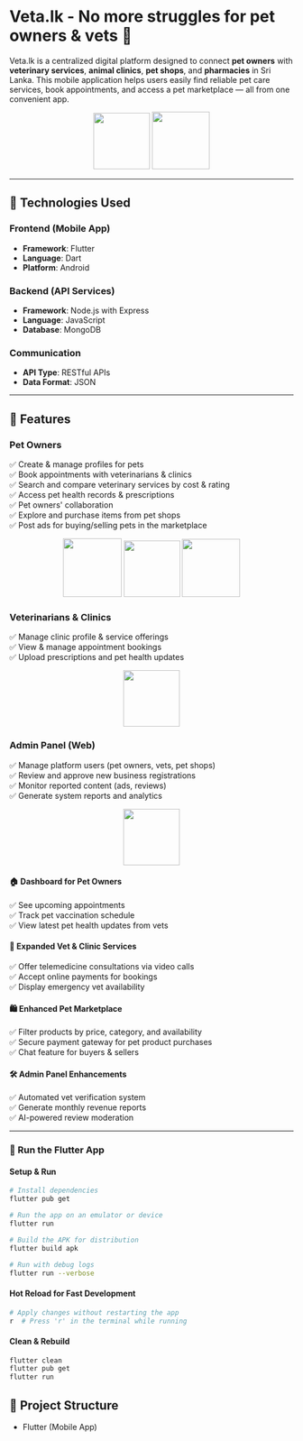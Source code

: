 # Veta.lk - No more struggles for pet owners & vets 🐾

Veta.lk is a centralized digital platform designed to connect **pet owners** with **veterinary services**, **animal clinics**, **pet shops**, and **pharmacies** in Sri Lanka. This mobile application helps users easily find reliable pet care services, book appointments, and access a pet marketplace — all from one convenient app.

<p align="center">
  <img src="https://github.com/user-attachments/assets/1d364b2d-3e84-4359-868b-8183d6c6f586" width="100">
  <img src="https://github.com/user-attachments/assets/85a16487-4433-40a0-a98e-3dbcc7d028cf" width="102">
</p>

---

## 📱 Technologies Used

### Frontend (Mobile App)
- **Framework**: Flutter
- **Language**: Dart
- **Platform**: Android 

### Backend (API Services)
- **Framework**: Node.js with Express
- **Language**: JavaScript
- **Database**: MongoDB

### Communication
- **API Type**: RESTful APIs
- **Data Format**: JSON

---

## 🚀 Features

### Pet Owners
✅ Create & manage profiles for pets  
✅ Book appointments with veterinarians & clinics  
✅ Search and compare veterinary services by cost & rating  
✅ Access pet health records & prescriptions  
✅ Pet owners' collaboration  
✅ Explore and purchase items from pet shops  
✅ Post ads for buying/selling pets in the marketplace  

<p align="center">
  <img src="https://github.com/user-attachments/assets/b929665c-8406-4afc-ad0e-a5bd8e1aadc2" width="104">
  <img src="https://github.com/user-attachments/assets/999449c6-0d1e-4cc5-9b7f-fb2e085a8673" width="100">
    <img src="https://github.com/user-attachments/assets/21b4e8a3-6a8b-4e24-9565-446b8dcf9513" width="103">
</p>


### Veterinarians & Clinics
✅ Manage clinic profile & service offerings  
✅ View & manage appointment bookings  
✅ Upload prescriptions and pet health updates  

<p align="center">
  <img src="https://github.com/user-attachments/assets/e3db3109-bce2-40c7-bfa9-910fda86ec93" width="100">
</p>

### Admin Panel (Web)
✅ Manage platform users (pet owners, vets, pet shops)  
✅ Review and approve new business registrations  
✅ Monitor reported content (ads, reviews)  
✅ Generate system reports and analytics  

<p align="center">
  <img src="https://github.com/user-attachments/assets/c60a5d5c-e392-4d46-a647-ecce31b20673" width="100">
</p>

#### 🏠 Dashboard for Pet Owners
✅ See upcoming appointments  
✅ Track pet vaccination schedule  
✅ View latest pet health updates from vets  

#### 🏥 Expanded Vet & Clinic Services
✅ Offer telemedicine consultations via video calls  
✅ Accept online payments for bookings  
✅ Display emergency vet availability  

#### 🛍️ Enhanced Pet Marketplace
✅ Filter products by price, category, and availability  
✅ Secure payment gateway for pet product purchases  
✅ Chat feature for buyers & sellers  

#### 🛠️ Admin Panel Enhancements
✅ Automated vet verification system  
✅ Generate monthly revenue reports  
✅ AI-powered review moderation  

---

### 🚀 Run the Flutter App

#### Setup & Run
```bash
# Install dependencies
flutter pub get

# Run the app on an emulator or device
flutter run

# Build the APK for distribution
flutter build apk

# Run with debug logs
flutter run --verbose

```

#### Hot Reload for Fast Development
```bash
# Apply changes without restarting the app
r  # Press 'r' in the terminal while running
```

#### Clean & Rebuild
```bash
flutter clean
flutter pub get
flutter run
```

## 📂 Project Structure

- Flutter (Mobile App)
